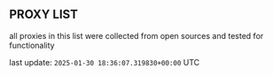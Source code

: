 ## PROXY LIST

all proxies in this list were collected from open sources and tested for functionality

last update: `2025-01-30 18:36:07.319830+00:00` UTC